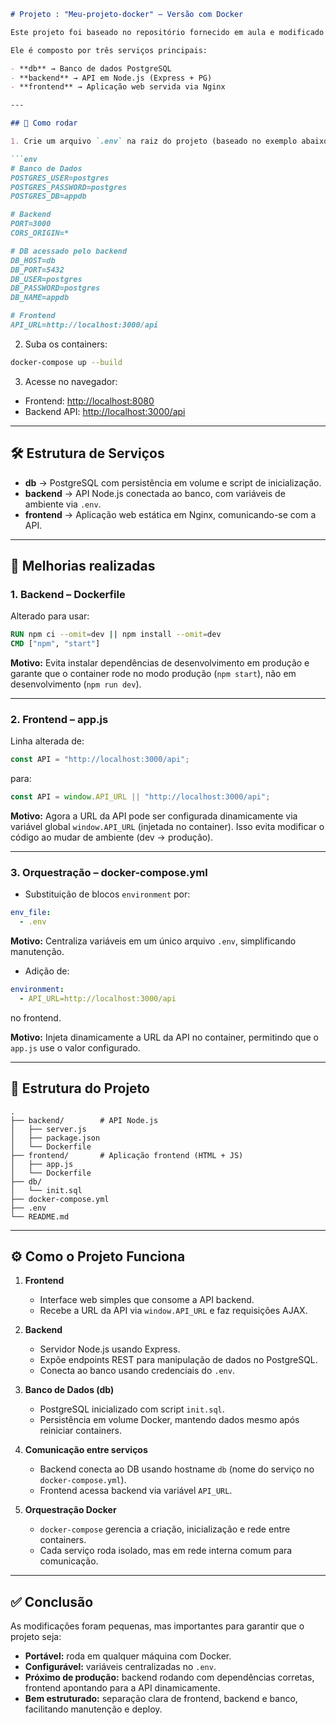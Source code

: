 ````markdown
# Projeto : "Meu-projeto-docker" – Versão com Docker

Este projeto foi baseado no repositório fornecido em aula e modificado para rodar em **containers Docker** com orquestração via **Docker Compose**.

Ele é composto por três serviços principais:

- **db** → Banco de dados PostgreSQL
- **backend** → API em Node.js (Express + PG)
- **frontend** → Aplicação web servida via Nginx

---

## 🚀 Como rodar

1. Crie um arquivo `.env` na raiz do projeto (baseado no exemplo abaixo):

```env
# Banco de Dados
POSTGRES_USER=postgres
POSTGRES_PASSWORD=postgres
POSTGRES_DB=appdb

# Backend
PORT=3000
CORS_ORIGIN=*

# DB acessado pelo backend
DB_HOST=db
DB_PORT=5432
DB_USER=postgres
DB_PASSWORD=postgres
DB_NAME=appdb

# Frontend
API_URL=http://localhost:3000/api
````

2. Suba os containers:

```bash
docker-compose up --build
```

3. Acesse no navegador:

* Frontend: [http://localhost:8080](http://localhost:8080)
* Backend API: [http://localhost:3000/api](http://localhost:3000/api)

---

## 🛠️ Estrutura de Serviços

* **db** → PostgreSQL com persistência em volume e script de inicialização.
* **backend** → API Node.js conectada ao banco, com variáveis de ambiente via `.env`.
* **frontend** → Aplicação web estática em Nginx, comunicando-se com a API.

---

## 🔧 Melhorias realizadas

### 1. Backend – Dockerfile

Alterado para usar:

```dockerfile
RUN npm ci --omit=dev || npm install --omit=dev
CMD ["npm", "start"]
```

**Motivo:**
Evita instalar dependências de desenvolvimento em produção e garante que o container rode no modo produção (`npm start`), não em desenvolvimento (`npm run dev`).

---

### 2. Frontend – app.js

Linha alterada de:

```javascript
const API = "http://localhost:3000/api";
```

para:

```javascript
const API = window.API_URL || "http://localhost:3000/api";
```

**Motivo:**
Agora a URL da API pode ser configurada dinamicamente via variável global `window.API_URL` (injetada no container). Isso evita modificar o código ao mudar de ambiente (dev → produção).

---

### 3. Orquestração – docker-compose.yml

* Substituição de blocos `environment` por:

```yaml
env_file:
  - .env
```

**Motivo:**
Centraliza variáveis em um único arquivo `.env`, simplificando manutenção.

* Adição de:

```yaml
environment:
  - API_URL=http://localhost:3000/api
```

no frontend.

**Motivo:**
Injeta dinamicamente a URL da API no container, permitindo que o `app.js` use o valor configurado.

---

## 📂 Estrutura do Projeto

```
.
├── backend/        # API Node.js
│   ├── server.js
│   ├── package.json
│   └── Dockerfile
├── frontend/       # Aplicação frontend (HTML + JS)
│   ├── app.js
│   └── Dockerfile
├── db/
│   └── init.sql
├── docker-compose.yml
├── .env
└── README.md
```

---

## ⚙️ Como o Projeto Funciona

1. **Frontend**

   * Interface web simples que consome a API backend.
   * Recebe a URL da API via `window.API_URL` e faz requisições AJAX.

2. **Backend**

   * Servidor Node.js usando Express.
   * Expõe endpoints REST para manipulação de dados no PostgreSQL.
   * Conecta ao banco usando credenciais do `.env`.

3. **Banco de Dados (db)**

   * PostgreSQL inicializado com script `init.sql`.
   * Persistência em volume Docker, mantendo dados mesmo após reiniciar containers.

4. **Comunicação entre serviços**

   * Backend conecta ao DB usando hostname `db` (nome do serviço no `docker-compose.yml`).
   * Frontend acessa backend via variável `API_URL`.

5. **Orquestração Docker**

   * `docker-compose` gerencia a criação, inicialização e rede entre containers.
   * Cada serviço roda isolado, mas em rede interna comum para comunicação.

---

## ✅ Conclusão

As modificações foram pequenas, mas importantes para garantir que o projeto seja:

* **Portável:** roda em qualquer máquina com Docker.
* **Configurável:** variáveis centralizadas no `.env`.
* **Próximo de produção:** backend rodando com dependências corretas, frontend apontando para a API dinamicamente.
* **Bem estruturado:** separação clara de frontend, backend e banco, facilitando manutenção e deploy.

```
```

